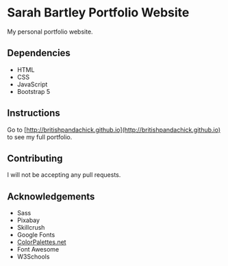 # Sarah Bartley Portfolio Website
My personal portfolio website.

## Dependencies
* HTML
* CSS
* JavaScript 
* Bootstrap 5

## Instructions
Go to [http://britishpandachick.github.io](http://britishpandachick.github.io) to see my full portfolio.

## Contributing
I will not be accepting any pull requests.

## Acknowledgements 
* Sass 
* Pixabay 
* Skillcrush
* Google Fonts 
* [ColorPalettes.net](https://colorpalettes.net/color-palette-2151/)
* Font Awesome
* W3Schools

